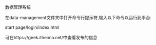 数据管理系统

在data-management文件夹中打开命令行提示符,输入以下命令以运行此平台:

start page/login/index.html

可在https://geek.itheima.net/中查看发布的信息
